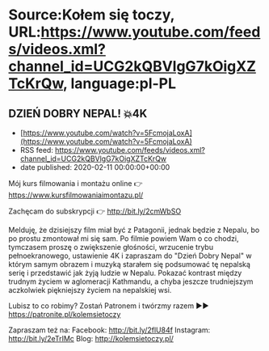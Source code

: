 # Source:Kołem się toczy, URL:https://www.youtube.com/feeds/videos.xml?channel_id=UCG2kQBVlgG7kOigXZTcKrQw, language:pl-PL

## DZIEŃ DOBRY NEPAL! 💥4K
 - [https://www.youtube.com/watch?v=5FcmojaLoxA](https://www.youtube.com/watch?v=5FcmojaLoxA)
 - RSS feed: https://www.youtube.com/feeds/videos.xml?channel_id=UCG2kQBVlgG7kOigXZTcKrQw
 - date published: 2020-02-11 00:00:00+00:00

Mój kurs filmowania i montażu online 👉 https://www.kursfilmowaniaimontazu.pl/

Zachęcam do subskrypcji 👉 http://bit.ly/2cmWbSO 


Melduję, że dzisiejszy film miał być z Patagonii, jednak będzie z Nepalu, bo po prostu zmontował mi się sam. Po filmie powiem Wam o co chodzi, tymczasem  proszę o zwiększenie głośności, wrzucenie trybu pełnoekranowego, ustawienie 4K i zapraszam do "Dzień Dobry Nepal" w którym samym obrazem i muzyką starałem się podsumować tę nepalską serię i przedstawić jak żyją ludzie w Nepalu. Pokazać kontrast między trudnym życiem w aglomeracji Kathmandu, a chyba jeszcze trudniejszym aczkolwiek piękniejszy życiem na nepalskiej wsi.

Lubisz to co robimy? Zostań Patronem i twórzmy razem ►► https://patronite.pl/kolemsietoczy

Zapraszam też na:
Facebook: http://bit.ly/2flU84f
Instagram: http://bit.ly/2eTrIMc
Blog: http://kolemsietoczy.pl/

